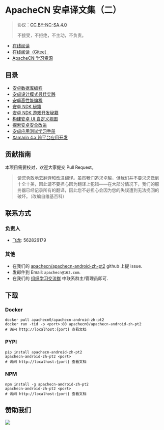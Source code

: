 # ApacheCN 安卓译文集（二）

> 协议：[CC BY-NC-SA 4.0](http://creativecommons.org/licenses/by-nc-sa/4.0/)
> 
> 不接受，不拒绝，不主动，不负责。

* [在线阅读](https://android2.apachecn.org)
* [在线阅读（Gitee）](https://apachecn.gitee.io/doc-template/)
* [ApacheCN 学习资源](http://docs.apachecn.org/)

## 目录

+   [安卓数据库编程](docs/andr-db-prog/SUMMARY.md)
+   [安卓设计模式最佳实践](docs/andr-design-ptn-best-prac/SUMMARY.md)
+   [安卓高性能编程](docs/andr-hiperf-prog/SUMMARY.md)
+   [安卓 NDK 秘籍](docs/andr-ndk-cb/SUMMARY.md)
+   [安卓 NDK 游戏开发秘籍](docs/andr-ndk-game-dev-cb/SUMMARY.md)
+   [构建安卓 UI 自定义视图](docs/build-andr-ui-cus-view/SUMMARY.md)
+   [探索安卓安全改进](docs/expl-se-andr/SUMMARY.md)
+   [安卓应用测试学习手册](docs/learn-andr-app-test/SUMMARY.md)
+   [Xamarin 4.x 跨平台应用开发](docs/xamarin-4x-xplat-app-dev/SUMMARY.md)

## 贡献指南

<!--
无需翻译：

Android Studio 2 Essentail
Unity Android Game Development by Example Beginner's Guide
-->

本项目需要校对，欢迎大家提交 Pull Request。

> 请您勇敢地去翻译和改进翻译。虽然我们追求卓越，但我们并不要求您做到十全十美，因此请不要担心因为翻译上犯错——在大部分情况下，我们的服务器已经记录所有的翻译，因此您不必担心会因为您的失误遭到无法挽回的破坏。（改编自维基百科）

## 联系方式

### 负责人

* [飞龙](https://github.com/wizardforcel): 562826179

### 其他

*   在我们的 [apachecn/apachecn-android-zh-pt2](https://github.com/apachecn/apachecn-android-zh-pt2) github 上提 issue.
*   发邮件到 Email: `apachecn@163.com`.
*   在我们的 [组织学习交流群](http://www.apachecn.org/organization/348.html) 中联系群主/管理员即可.

## 下载

### Docker

```
docker pull apachecn0/apachecn-android-zh-pt2
docker run -tid -p <port>:80 apachecn0/apachecn-android-zh-pt2
# 访问 http://localhost:{port} 查看文档
```

### PYPI

```
pip install apachecn-android-zh-pt2
apachecn-android-zh-pt2 <port>
# 访问 http://localhost:{port} 查看文档
```

### NPM

```
npm install -g apachecn-android-zh-pt2
apachecn-android-zh-pt2 <port>
# 访问 http://localhost:{port} 查看文档
```

## 赞助我们

![](http://data.apachecn.org/img/about/donate.jpg)
